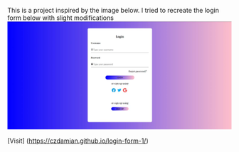 This is a project inspired by the image below. I tried to recreate the login form below with slight modifications
<img src="/assets/login-form-1.jpg">

[Visit] (https://czdamian.github.io/login-form-1/)
